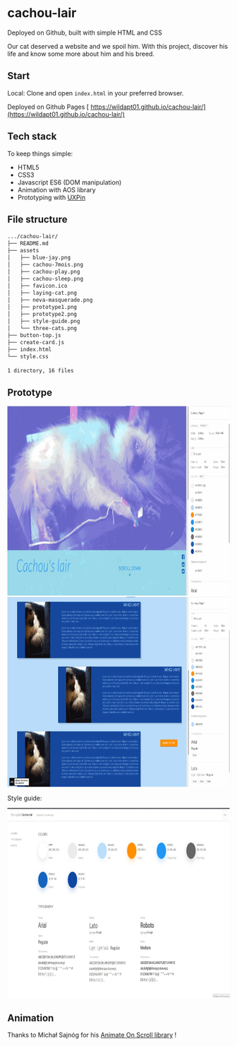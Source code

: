 # cachou-lair

Deployed on Github, built with simple HTML and CSS

Our cat deserved a website and we spoil him. With this project, discover his life and know some more about him and his breed.

## Start

Local: Clone and open `index.html` in your preferred browser.

Deployed on Github Pages [ https://wildapt01.github.io/cachou-lair/](https://wildapt01.github.io/cachou-lair/)

## Tech stack

To keep things simple:

- HTML5
- CSS3
- Javascript ES6 (DOM manipulation)
- Animation with AOS library
- Prototyping with [UXPin](https://www.uxpin.com/)

## File structure

```
.../cachou-lair/
├── README.md
├── assets
│   ├── blue-jay.png
│   ├── cachou-7mois.png
│   ├── cachou-play.png
│   ├── cachou-sleep.png
│   ├── favicon.ico
│   ├── laying-cat.png
│   ├── neva-masquerade.png
│   ├── prototype1.png
│   ├── prototype2.png
│   ├── style-guide.png
│   └── three-cats.png
├── button-top.js
├── create-card.js
├── index.html
└── style.css

1 directory, 16 files
```

## Prototype

<img src="assets/prototype1.png" width="750" height="430" title="prototype1">

<img src="assets/prototype2.png" width="750" height="430" title="prototype2">

Style guide:

<img src="assets/style-guide.png" width="750" height="430" title="style-guide">

## Animation

Thanks to Michał Sajnóg for his [Animate On Scroll library](https://michalsnik.github.io/aos/) !
